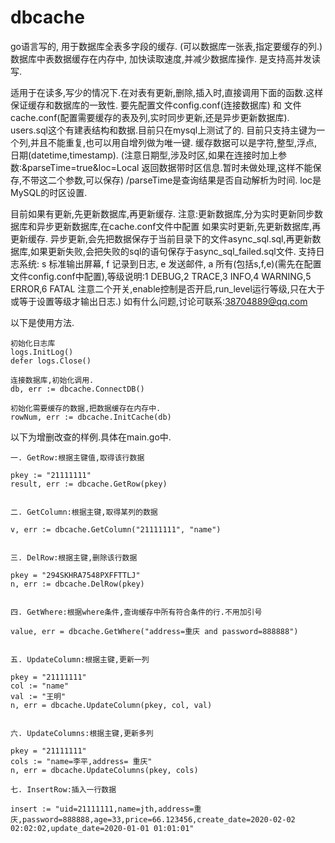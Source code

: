 # dbcache
go语言写的, 用于数据库全表多字段的缓存. (可以数据库一张表,指定要缓存的列.) 数据库中表数据缓存在内存中, 加快读取速度,并减少数据库操作.
是支持高并发读写.

适用于在读多,写少的情况下.在对表有更新,删除,插入时,直接调用下面的函数.这样保证缓存和数据库的一致性.
要先配置文件config.conf(连接数据库) 和 文件cache.conf(配置需要缓存的表及列,实时同步更新,还是异步更新数据库).
users.sql这个有建表结构和数据.目前只在mysql上测试了的.
目前只支持主键为一个列,并且不能重复,也可以用自增列做为唯一键.
缓存数据可以是字符,整型,浮点,日期(datetime,timestamp).
(注意日期型,涉及时区,如果在连接时加上参数:&parseTime=true&loc=Local 返回数据带时区信息.暂时未做处理,这样不能保存,不带这二个参数,可以保存)
/parseTime是查询结果是否自动解析为时间. loc是MySQL的时区设置.

目前如果有更新,先更新数据库,再更新缓存.
注意:更新数据库,分为实时更新同步数据库和异步更新数据库,在cache.conf文件中配置
如果实时更新,先更新数据库,再更新缓存.
异步更新,会先把数据保存于当前目录下的文件async_sql.sql,再更新数据库,如果更新失败,会把失败的sql的语句保存于async_sql_failed.sql文件.
支持日志系统: s 标准输出屏幕, f 记录到日志, e 发送邮件, a 所有(包括s,f,e)(需先在配置文件config.conf中配置),等级说明:1 DEBUG,2 TRACE,3 INFO,4 WARNING,5 ERROR,6 FATAL
注意二个开关,enable控制是否开启,run_level运行等级,只在大于或等于设置等级才输出日志.)
如有什么问题,讨论可联系:38704889@qq.com

以下是使用方法.

	初始化日志库
	logs.InitLog()
	defer logs.Close()

	连接数据库,初始化调用.
	db, err := dbcache.ConnectDB()

	初始化需要缓存的数据,把数据缓存在内存中.
	rowNum, err := dbcache.InitCache(db)


以下为增删改查的样例.具体在main.go中.

	一. GetRow:根据主键值,取得该行数据
	
	pkey := "21111111"
	result, err := dbcache.GetRow(pkey)
	

	二. GetColumn:根据主键,取得某列的数据
	
	v, err := dbcache.GetColumn("21111111", "name")


	三. DelRow:根据主键,删除该行数据
	
	pkey = "294SKHRA7548PXFFTTLJ"
	n, err := dbcache.DelRow(pkey)


	四. GetWhere:根据where条件,查询缓存中所有符合条件的行.不用加引号
	
	value, err = dbcache.GetWhere("address=重庆 and password=888888")


	五. UpdateColumn:根据主键,更新一列
	
	pkey = "21111111"
	col := "name"
	val := "王明"
	n, err = dbcache.UpdateColumn(pkey, col, val)


	六. UpdateColumns:根据主键,更新多列
	
	pkey = "21111111"
	cols := "name=李平,address= 重庆"
	n, err = dbcache.UpdateColumns(pkey, cols)

	七. InsertRow:插入一行数据
	
	insert := "uid=21111111,name=jth,address=重庆,password=888888,age=33,price=66.123456,create_date=2020-02-02 02:02:02,update_date=2020-01-01 01:01:01"



